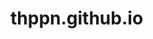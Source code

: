 # thppn.github.io 
<!-- https://github.com/thppn/thppn.github.io/blob/main/images/logo.png?raw=true -->
